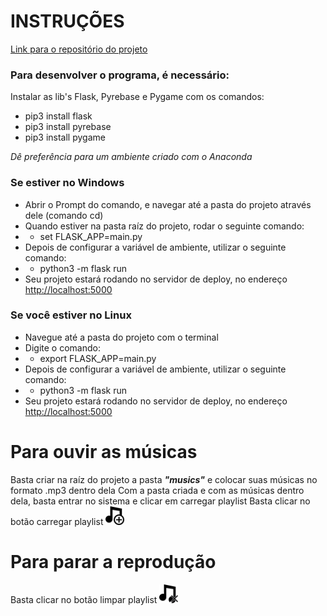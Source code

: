 # INSTRUÇÕES #

[Link para o repositório do projeto](https://github.com/felipelavandeira/paduasplayer)

### Para desenvolver o programa, é necessário: ###

Instalar as lib's Flask, Pyrebase e Pygame com os comandos:
* pip3 install flask
* pip3 install pyrebase
* pip3 install pygame

*Dê preferência para um ambiente criado com o Anaconda*

### Se estiver no Windows ###

* Abrir o Prompt do comando, e navegar até a pasta do projeto através dele (comando cd)
* Quando estiver na pasta raíz do projeto, rodar o seguinte comando:
* * set FLASK_APP=main.py
* Depois de configurar a variável de ambiente, utilizar o seguinte comando:
* * python3 -m flask run
* Seu projeto estará rodando no servidor de deploy, no endereço [http://localhost:5000](http://localhost:5000)

### Se você estiver no Linux ###

* Navegue até a pasta do projeto com o terminal
* Digite o comando:
* * export FLASK_APP=main.py
* Depois de configurar a variável de ambiente, utilizar o seguinte comando:
* * python3 -m flask run
* Seu projeto estará rodando no servidor de deploy, no endereço [http://localhost:5000](http://localhost:5000)

# Para ouvir as músicas #
Basta criar na raíz do projeto a pasta ***"musics"*** e colocar suas músicas no formato .mp3 dentro dela
Com a pasta criada e com as músicas dentro dela, basta entrar no sistema e clicar em carregar playlist Basta clicar no botão carregar playlist <img src="https://github.com/felipelavandeira/paduasplayer/blob/master/Views/assets/images/iconfinder_music_add_103636.png" width="30" />

# Para parar a reprodução  #
Basta clicar no botão limpar playlist <img src="https://github.com/felipelavandeira/paduasplayer/blob/master/Views/assets/images/iconfinder_music_103634xx.png" width="30" />
